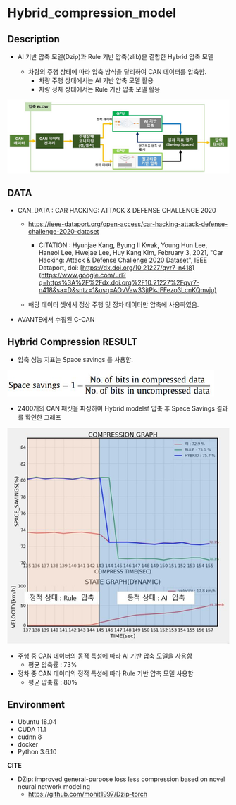 # Hybrid_compression_model



## Description

- AI 기반 압축 모델(Dzip)과 Rule 기반 압축(zlib)을 결합한 Hybrid 압축 모델 

  - 차량의 주행 상태에 따라 압축 방식을 달리하여 CAN 데이터를 압축함.
    - 차량 주행 상태에서는 AI 기반 압축 모델 활용
    - 차량 정차 상태에서는 Rule 기반 압축 모델 활용

![평가지표](README.assets/compression_process.JPG)



## DATA

- CAN_DATA : CAR HACKING: ATTACK & DEFENSE CHALLENGE 2020

  - https://ieee-dataport.org/open-access/car-hacking-attack-defense-challenge-2020-dataset
    - CITATION : Hyunjae Kang, Byung Il Kwak, Young Hun Lee, Haneol Lee, Hwejae Lee, Huy Kang Kim, February 3, 2021, "Car Hacking: Attack & Defense Challenge 2020 Dataset", IEEE Dataport, doi: [https://dx.doi.org/10.21227/qvr7-n418](https://www.google.com/url?q=https%3A%2F%2Fdx.doi.org%2F10.21227%2Fqvr7-n418&sa=D&sntz=1&usg=AOvVaw33jtPkJFFezo3LcnKQmvju)


  - 해당 데이터 셋에서 정상 주행 및 정차 데이터만 압축에 사용하였음.

- AVANTE에서 수집된 C-CAN



## Hybrid Compression RESULT

- 압축 성능 지표는 Space savings 를 사용함.


![평가지표](README.assets/Space_saving.JPG)



- 2400개의 CAN 패킷을 파싱하여 Hybrid model로 압축 후 Space Savings 결과를 확인한 그래프 

![평가지표](README.assets/compression_result.JPG)

- 주행 중 CAN 데이터의 동적 특성에 따라 AI 기반 압축 모델을 사용함
  -  평균 압축률 : 73%
- 정차 중 CAN 데이터의 정적 특성에 따라 Rule 기반 압축 모델 사용함
  - 평균 압축률 : 80%



## Environment

- Ubuntu 18.04
- CUDA 11.1
- cudnn 8
- docker
- Python 3.6.10





**CITE**

- DZip: improved general-purpose loss less compression based on novel neural network modeling
  - https://github.com/mohit1997/Dzip-torch
